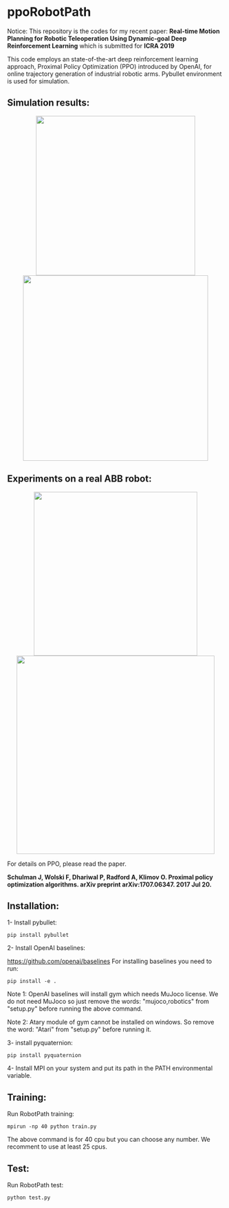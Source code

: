# ppoRobotPath
Notice:
This repository is the codes for my recent paper: **Real-time Motion Planning for Robotic Teleoperation Using Dynamic-goal Deep Reinforcement Learning** which is submitted for **ICRA 2019**

This code employs an state-of-the-art deep reinforcement learning approach, Proximal Policy Optimization (PPO) introduced by OpenAI, for online trajectory generation of industrial robotic arms. Pybullet environment is used for simulation.

## Simulation results:

<p align="center">
    <img src="https://github.com/kavehkamali/ppoRobotPath/blob/master/train.gif" width="370">
    <img src="https://github.com/kavehkamali/ppoRobotPath/blob/master/test.gif" width="430">
</p>

## Experiments on a real ABB robot:

<p align="center">
    <img src="https://github.com/kavehkamali/ppoRobotPath/blob/master/experiment.jpg" width="380">
    <img src="https://github.com/kavehkamali/ppoRobotPath/blob/master/demo.gif" width="460">
</p>

For details on PPO, please read the paper.

**Schulman J, Wolski F, Dhariwal P, Radford A, Klimov O. Proximal policy optimization algorithms. arXiv preprint arXiv:1707.06347. 2017 Jul 20.**

## Installation:
1- Install pybullet:

```
pip install pybullet
```
2- Install OpenAI baselines:

https://github.com/openai/baselines
For installing baselines you need to run:

```
pip install -e .
```
Note 1: OpenAI baselines will install gym which needs MuJoco license. We do not need MuJoco so just remove the words: "mujoco,robotics" from "setup.py" before running the above command.

Note 2: Atary module of gym cannot be installed on windows. So remove the word: "Atari" from "setup.py" before running it.

3- install pyquaternion:

```
pip install pyquaternion
```
4- Install MPI on your system and put its path in the PATH environmental variable.

## Training:
Run RobotPath training:

```
mpirun -np 40 python train.py
```
The above command is for 40 cpu but you can choose any number. We recomment to use at least 25 cpus.


## Test:
Run RobotPath test:

```
python test.py
```
